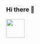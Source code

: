 ### Hi there 👋
<img src=" https://upload.wikimedia.org/wikipedia/commons/thumb/9/9a/Laravel.svg/1969px-Laravel.svg.png" width="50px">
<img src=" https://github.com/amandabarboza/amandabarboza/assets/71797931/5ce5fe0e-60f5-49fd-89dc-298863344aa8" width="15px"/>


<!--
**amandabarboza/amandabarboza** is a ✨ _special_ ✨ repository because its `README.md` (this file) appears on your GitHub profile.

Here are some ideas to get you started:

- 🔭 I’m currently working on ...
- 🌱 I’m currently learning ...
- 👯 I’m looking to collaborate on ...
- 🤔 I’m looking for help with ...
- 💬 Ask me about ...
- 📫 How to reach me: ...
- 😄 Pronouns: ...
- ⚡ Fun fact: ...
-->
